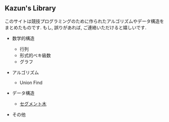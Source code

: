 ## Kazun's Library

このサイトは競技プログラミングのために作られたアルゴリズムやデータ構造をまとめたものです.
もし, 誤りがあれば, ご連絡いただけると嬉しいです.

* 数学的構造
    * 行列
    * 形式的ベキ級数
    * グラフ

* アルゴリズム
    * Union Find

* データ構造
    * [セグメント木](./Data_Structure/Segment_Tree.md)

* その他